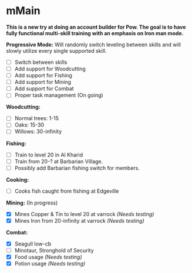 # mMain
**This is a new try at doing an account builder for Pow. The goal is to have fully functional multi-skill training with an emphasis on Iron man mode.**

**Progressive Mode:**
Will randomly switch leveling between skills and will slowly utilize every single supported skill.
- [ ] Switch between skills
- [ ] Add support for Woodcutting
- [ ] Add support for Fishing
- [ ] Add support for Mining
- [ ] Add support for Combat
- [ ] Proper task management (On going)

**Woodcutting:**
- [ ] Normal trees: 1-15
- [ ] Oaks: 15-30
- [ ] Willows: 30-infinity

**Fishing:**
- [ ] Train to level 20 in Al Kharid
- [ ] Train from 20-? at Barbarian Village.
- [ ] Possibly add Barbarian fishing switch for members.

**Cooking:**
- [ ] Cooks fish caught from fishing at Edgeville

**Mining:** (In progress)
- [X] Mines Copper & Tin to level 20 at varrock *(Needs testing)*
- [X] Mines Iron from 20-infinity at varrock *(Needs testing)*

**Combat:**
- [X] Seagull low-cb
- [ ] Minotaur, Stronghold of Security
- [X] Food usage *(Needs testing)*
- [X] Potion usage *(Needs testing)*